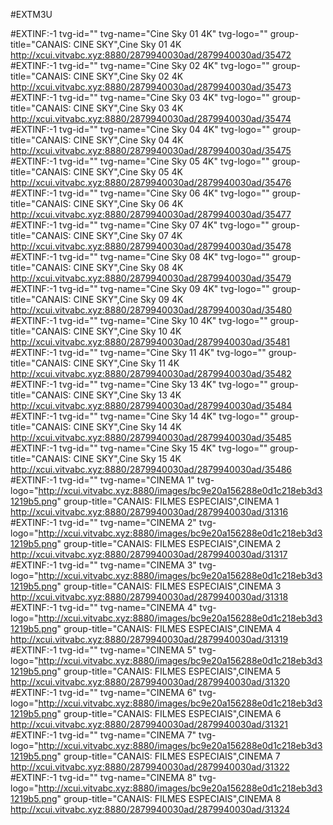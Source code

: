 
#EXTM3U 

#EXTINF:-1 tvg-id="" tvg-name="Cine Sky 01 4K" tvg-logo="" group-title="CANAIS: CINE SKY",Cine Sky 01 4K
http://xcui.vitvabc.xyz:8880/2879940030ad/2879940030ad/35472
#EXTINF:-1 tvg-id="" tvg-name="Cine Sky 02 4K" tvg-logo="" group-title="CANAIS: CINE SKY",Cine Sky 02 4K
http://xcui.vitvabc.xyz:8880/2879940030ad/2879940030ad/35473
#EXTINF:-1 tvg-id="" tvg-name="Cine Sky 03 4K" tvg-logo="" group-title="CANAIS: CINE SKY",Cine Sky 03 4K
http://xcui.vitvabc.xyz:8880/2879940030ad/2879940030ad/35474
#EXTINF:-1 tvg-id="" tvg-name="Cine Sky 04 4K" tvg-logo="" group-title="CANAIS: CINE SKY",Cine Sky 04 4K
http://xcui.vitvabc.xyz:8880/2879940030ad/2879940030ad/35475
#EXTINF:-1 tvg-id="" tvg-name="Cine Sky 05 4K" tvg-logo="" group-title="CANAIS: CINE SKY",Cine Sky 05 4K
http://xcui.vitvabc.xyz:8880/2879940030ad/2879940030ad/35476
#EXTINF:-1 tvg-id="" tvg-name="Cine Sky 06 4K" tvg-logo="" group-title="CANAIS: CINE SKY",Cine Sky 06 4K
http://xcui.vitvabc.xyz:8880/2879940030ad/2879940030ad/35477
#EXTINF:-1 tvg-id="" tvg-name="Cine Sky 07 4K" tvg-logo="" group-title="CANAIS: CINE SKY",Cine Sky 07 4K
http://xcui.vitvabc.xyz:8880/2879940030ad/2879940030ad/35478
#EXTINF:-1 tvg-id="" tvg-name="Cine Sky 08 4K" tvg-logo="" group-title="CANAIS: CINE SKY",Cine Sky 08 4K
http://xcui.vitvabc.xyz:8880/2879940030ad/2879940030ad/35479
#EXTINF:-1 tvg-id="" tvg-name="Cine Sky 09 4K" tvg-logo="" group-title="CANAIS: CINE SKY",Cine Sky 09 4K
http://xcui.vitvabc.xyz:8880/2879940030ad/2879940030ad/35480
#EXTINF:-1 tvg-id="" tvg-name="Cine Sky 10 4K" tvg-logo="" group-title="CANAIS: CINE SKY",Cine Sky 10 4K
http://xcui.vitvabc.xyz:8880/2879940030ad/2879940030ad/35481
#EXTINF:-1 tvg-id="" tvg-name="Cine Sky 11 4K" tvg-logo="" group-title="CANAIS: CINE SKY",Cine Sky 11 4K
http://xcui.vitvabc.xyz:8880/2879940030ad/2879940030ad/35482
#EXTINF:-1 tvg-id="" tvg-name="Cine Sky 13 4K" tvg-logo="" group-title="CANAIS: CINE SKY",Cine Sky 13 4K
http://xcui.vitvabc.xyz:8880/2879940030ad/2879940030ad/35484
#EXTINF:-1 tvg-id="" tvg-name="Cine Sky 14 4K" tvg-logo="" group-title="CANAIS: CINE SKY",Cine Sky 14 4K
http://xcui.vitvabc.xyz:8880/2879940030ad/2879940030ad/35485
#EXTINF:-1 tvg-id="" tvg-name="Cine Sky 15 4K" tvg-logo="" group-title="CANAIS: CINE SKY",Cine Sky 15 4K
http://xcui.vitvabc.xyz:8880/2879940030ad/2879940030ad/35486
#EXTINF:-1 tvg-id="" tvg-name="CINEMA 1" tvg-logo="http://xcui.vitvabc.xyz:8880/images/bc9e20a156288e0d1c218eb3d31219b5.png" group-title="CANAIS: FILMES ESPECIAIS",CINEMA 1
http://xcui.vitvabc.xyz:8880/2879940030ad/2879940030ad/31316
#EXTINF:-1 tvg-id="" tvg-name="CINEMA 2" tvg-logo="http://xcui.vitvabc.xyz:8880/images/bc9e20a156288e0d1c218eb3d31219b5.png" group-title="CANAIS: FILMES ESPECIAIS",CINEMA 2
http://xcui.vitvabc.xyz:8880/2879940030ad/2879940030ad/31317
#EXTINF:-1 tvg-id="" tvg-name="CINEMA 3" tvg-logo="http://xcui.vitvabc.xyz:8880/images/bc9e20a156288e0d1c218eb3d31219b5.png" group-title="CANAIS: FILMES ESPECIAIS",CINEMA 3
http://xcui.vitvabc.xyz:8880/2879940030ad/2879940030ad/31318
#EXTINF:-1 tvg-id="" tvg-name="CINEMA 4" tvg-logo="http://xcui.vitvabc.xyz:8880/images/bc9e20a156288e0d1c218eb3d31219b5.png" group-title="CANAIS: FILMES ESPECIAIS",CINEMA 4
http://xcui.vitvabc.xyz:8880/2879940030ad/2879940030ad/31319
#EXTINF:-1 tvg-id="" tvg-name="CINEMA 5" tvg-logo="http://xcui.vitvabc.xyz:8880/images/bc9e20a156288e0d1c218eb3d31219b5.png" group-title="CANAIS: FILMES ESPECIAIS",CINEMA 5
http://xcui.vitvabc.xyz:8880/2879940030ad/2879940030ad/31320
#EXTINF:-1 tvg-id="" tvg-name="CINEMA 6" tvg-logo="http://xcui.vitvabc.xyz:8880/images/bc9e20a156288e0d1c218eb3d31219b5.png" group-title="CANAIS: FILMES ESPECIAIS",CINEMA 6
http://xcui.vitvabc.xyz:8880/2879940030ad/2879940030ad/31321
#EXTINF:-1 tvg-id="" tvg-name="CINEMA 7" tvg-logo="http://xcui.vitvabc.xyz:8880/images/bc9e20a156288e0d1c218eb3d31219b5.png" group-title="CANAIS: FILMES ESPECIAIS",CINEMA 7
http://xcui.vitvabc.xyz:8880/2879940030ad/2879940030ad/31322
#EXTINF:-1 tvg-id="" tvg-name="CINEMA 8" tvg-logo="http://xcui.vitvabc.xyz:8880/images/bc9e20a156288e0d1c218eb3d31219b5.png" group-title="CANAIS: FILMES ESPECIAIS",CINEMA 8
http://xcui.vitvabc.xyz:8880/2879940030ad/2879940030ad/31324
